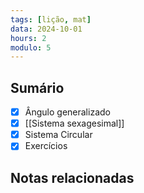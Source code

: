 ```yaml
---
tags: [lição, mat]
data: 2024-10-01
hours: 2
modulo: 5
---
```


## Sumário
- [X] Ângulo generalizado
- [X] [[Sistema sexagesimal]]
- [X] Sistema Circular
- [X] Exercícios
## Notas relacionadas